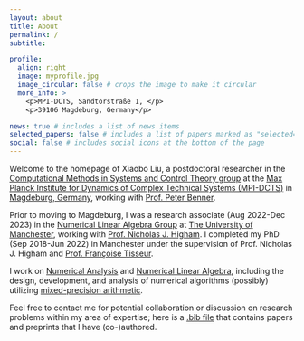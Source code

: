 ```yaml
---
layout: about
title: About
permalink: /
subtitle: 

profile:
  align: right
  image: myprofile.jpg
  image_circular: false # crops the image to make it circular
  more_info: >
    <p>MPI-DCTS, Sandtorstraße 1, </p>
    <p>39106 Magdeburg, Germany</p>

news: true # includes a list of news items
selected_papers: false # includes a list of papers marked as "selected={true}"
social: false # includes social icons at the bottom of the page
---
```


Welcome to the homepage of Xiaobo Liu, a postdoctoral researcher in the [Computational Methods in Systems and Control Theory group](https://www.mpi-magdeburg.mpg.de/csc) at the [Max Planck Institute for Dynamics of Complex Technical Systems (MPI-DCTS)](https://www.mpi-magdeburg.mpg.de/2316/en) in [Magdeburg, Germany](https://en.wikipedia.org/wiki/Magdeburg), working with [Prof. Peter Benner](https://www.mpi-magdeburg.mpg.de/benner).

Prior to moving to Magdeburg, I was a research associate (Aug 2022-Dec 2023) in the [Numerical Linear Algebra Group](https://nla-group.org/) at [The University of Manchester](https://www.manchester.ac.uk/), working with [Prof. Nicholas J. Higham](https://nhigham.com). I completed my PhD (Sep 2018-Jun 2022) in Manchester under the supervision of Prof. Nicholas J. Higham and [Prof. Françoise Tisseur](https://personal.maths.manchester.ac.uk/tisseur/).

I work on [Numerical Analysis](https://www.maths.manchester.ac.uk/research/themes/numerical-analysis-and-scientific-computing/) and [Numerical Linear Algebra](https://www.maths.manchester.ac.uk/research/expertise/numerical-linear-algebra/), including the design, development, and analysis of numerical algorithms (possibly) utilizing [mixed-precision arithmetic](https://en.wikipedia.org/wiki/Mixed-precision_arithmetic). 

Feel free to contact me for potential collaboration or discussion on research problems within my area of expertise; here is a [.bib file](https://github.com/xiaobo-liu/xliu-bib/blob/main/xliu-bib.bib) that contains papers and preprints that I have (co-)authored.
